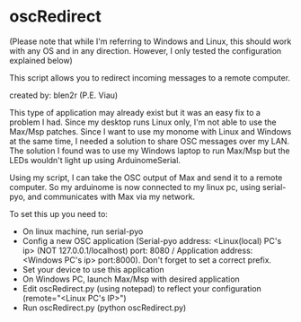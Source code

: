 # oscRedirect

(Please note that while I'm referring to Windows and Linux, this should work with any OS and in any direction. However, I only tested the configuration explained below)

This script allows you to redirect incoming messages to a remote computer.

created by: blen2r (P.E. Viau)

This type of application may already exist but it was an easy fix to a problem I had. Since my desktop runs Linux only, I'm not able to use the Max/Msp patches. Since I want to use my monome with Linux and Windows at the same time, I needed a solution to share OSC messages over my LAN. The solution I found was to use my Windows laptop to run Max/Msp but the LEDs wouldn't light up using ArduinomeSerial.

Using my script, I can take the OSC output of Max and send it to a remote computer. So my arduinome is now connected to my linux pc, using serial-pyo, and communicates with Max via my network.

To set this up you need to:

- On linux machine, run serial-pyo
- Config a new OSC application (Serial-pyo address: <Linux(local) PC's ip> (NOT 127.0.0.1/localhost) port: 8080 / Application address: <Windows PC's ip> port:8000). Don't forget to set a correct prefix.
- Set your device to use this application
- On Windows PC, launch Max/Msp with desired application
- Edit oscRedirect.py (using notepad) to reflect your configuration (remote="<Linux PC's IP>")
- Run oscRedirect.py (python oscRedirect.py)